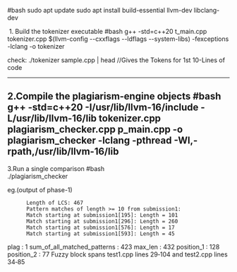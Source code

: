#bash
sudo apt update
sudo apt install build-essential llvm-dev libclang-dev

 1. Build the tokenizer executable
#bash
    g++ -std=c++20 t_main.cpp tokenizer.cpp $(llvm-config --cxxflags --ldflags --system-libs) -fexceptions -lclang -o tokenizer




 check:
   ./tokenizer sample.cpp | head  //Gives the Tokens for 1st 10-Lines of code

------------------------------------------------------------------------
  2.Compile the plagiarism‑engine objects
#bash
     g++ -std=c++20     -I/usr/lib/llvm-16/include     -L/usr/lib/llvm-16/lib     tokenizer.cpp plagiarism_checker.cpp p_main.cpp     -o plagiarism_checker     -lclang     -pthread     -Wl,-rpath,/usr/lib/llvm-16/lib
-------------------------------------------------------------------------
   3.Run a single comparison
#bash  
     ./plagiarism_checker 
     
eg.(output of phase-1)
     
          Length of LCS: 467
          Pattern matches of length >= 10 from submission1:
          Match starting at submission1[195]: Length = 101
          Match starting at submission1[296]: Length = 260
          Match starting at submission1[576]: Length = 17
          Match starting at submission1[593]: Length = 45
plag : 1
sum_of_all_matched_patterns : 423
max_len : 432
position_1 : 128
position_2 : 77
Fuzzy block spans  test1.cpp lines 29‑104  and  test2.cpp lines 34‑85

